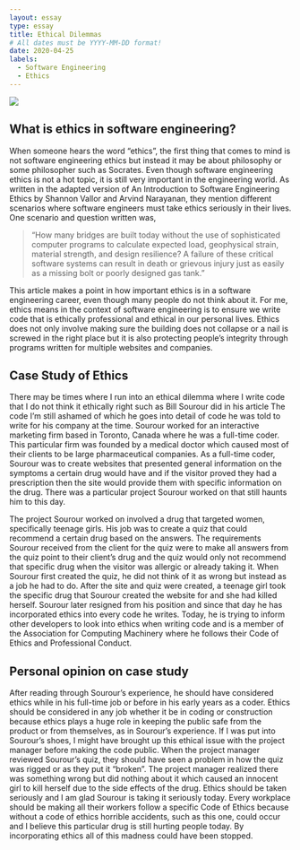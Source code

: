 ```yaml
---
layout: essay
type: essay
title: Ethical Dilemmas
# All dates must be YYYY-MM-DD format!
date: 2020-04-25
labels:
  - Software Engineering
  - Ethics
---
```


<div class="ui huge rounded images">
  <img class="ui image" src="https://hiring-assets.careerbuilder.com/media/attachments/careerbuilder-original-2442.jpg?1469042215">
</div>

## What is ethics in software engineering? 
  When someone hears the word “ethics”, the first thing that comes to mind is not software engineering ethics but instead it may be about philosophy or some philosopher such as Socrates. Even though software engineering ethics is not a hot topic, it is still very important in the engineering world. As written in the adapted version of An Introduction to Software Engineering Ethics by Shannon Vallor and Arvind Narayanan, they mention different scenarios where software engineers must take ethics seriously in their lives.  One scenario and question written was, 
<blockquote> “How many bridges are built today without the use of sophisticated computer programs to calculate expected load, geophysical strain, material strength, and design resilience? A failure of these critical software systems can result in death or grievous injury just as easily as a missing bolt or poorly designed gas tank.” </blockquote>
This article makes a point in how important ethics is in a software engineering career, even though many people do not think about it. For me, ethics means in the context of software engineering is to ensure we write code that is ethically professional and ethical in our personal lives. Ethics does not only involve making sure the building does not collapse or a nail is screwed in the right place but it is also protecting people’s integrity through programs written for multiple websites and companies. 

## Case Study of Ethics 
  There may be times where I run into an ethical dilemma where I write code that I do not think it ethically right such as Bill Sourour did in his article The code I’m still ashamed of which he goes into detail of code he was told to write for his company at the time. Sourour worked for an interactive marketing firm based in Toronto, Canada where he was a full-time coder. This particular firm was founded by a medical doctor which caused most of their clients to be large pharmaceutical companies. As a full-time coder, Sourour was to create websites that presented general information on the symptoms a certain drug would have and if the visitor proved they had a prescription then the site would provide them with specific information on the drug. There was a particular project Sourour worked on that still haunts him to this day. 

  The project Sourour worked on involved a drug that targeted women, specifically teenage girls. His job was to create a quiz that could recommend a certain drug based on the answers. The requirements Sourour received from the client for the quiz were to make all answers from the quiz point to their client’s drug and the quiz would only not recommend that specific drug when the visitor was allergic or already taking it. When Sourour first created the quiz, he did not think of it as wrong but instead as a job he had to do. After the site and quiz were created, a teenage girl took the specific drug that Sourour created the website for and she had killed herself. Sourour later resigned from his position and since that day he has incorporated ethics into every code he writes. Today, he is trying to inform other developers to look into ethics when writing code and is a member of the Association for Computing Machinery where he follows their Code of Ethics and Professional Conduct. 

## Personal opinion on case study 
  After reading through Sourour’s experience, he should have considered ethics while in his full-time job or before in his early years as a coder. Ethics should be considered in any job whether it be in coding or construction because ethics plays a huge role in keeping the public safe from the product or from themselves, as in Sourour’s experience. If I was put into Sourour’s shoes, I might have brought up this ethical issue with the project manager before making the code public. When the project manager reviewed Sourour’s quiz, they should have seen a problem in how the quiz was rigged or as they put it “broken”.  The project manager realized there was something wrong but did nothing about it which caused an innocent girl to kill herself due to the side effects of the drug. Ethics should be taken seriously and I am glad Sourour is taking it seriously today. Every workplace should be making all their workers follow a specific Code of Ethics because without a code of ethics horrible accidents, such as this one, could occur and I believe this particular drug is still hurting people today. By incorporating ethics all of this madness could have been stopped. 
